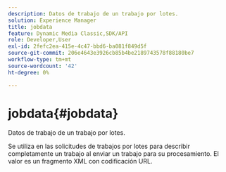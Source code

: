 ```yaml
---
description: Datos de trabajo de un trabajo por lotes.
solution: Experience Manager
title: jobdata
feature: Dynamic Media Classic,SDK/API
role: Developer,User
exl-id: 2fefc2ea-415e-4c47-bbd6-ba081f849d5f
source-git-commit: 206e4643e3926cb85b4be2189743578f88180be7
workflow-type: tm+mt
source-wordcount: '42'
ht-degree: 0%

---
```


# jobdata{#jobdata}

Datos de trabajo de un trabajo por lotes.

Se utiliza en las solicitudes de trabajos por lotes para describir completamente un trabajo al enviar un trabajo para su procesamiento. El valor es un fragmento XML con codificación URL.
